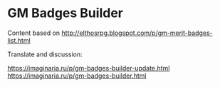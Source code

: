 # GM Badges Builder

Content based on http://elthosrpg.blogspot.com/p/gm-merit-badges-list.html

Translate and discussion:

https://imaginaria.ru/p/gm-badges-builder-update.html
https://imaginaria.ru/p/gm-badges-builder.html

